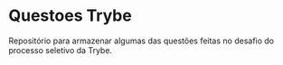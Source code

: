 # Questoes Trybe

Repositório para armazenar algumas das questões feitas no desafio do processo seletivo da Trybe.
